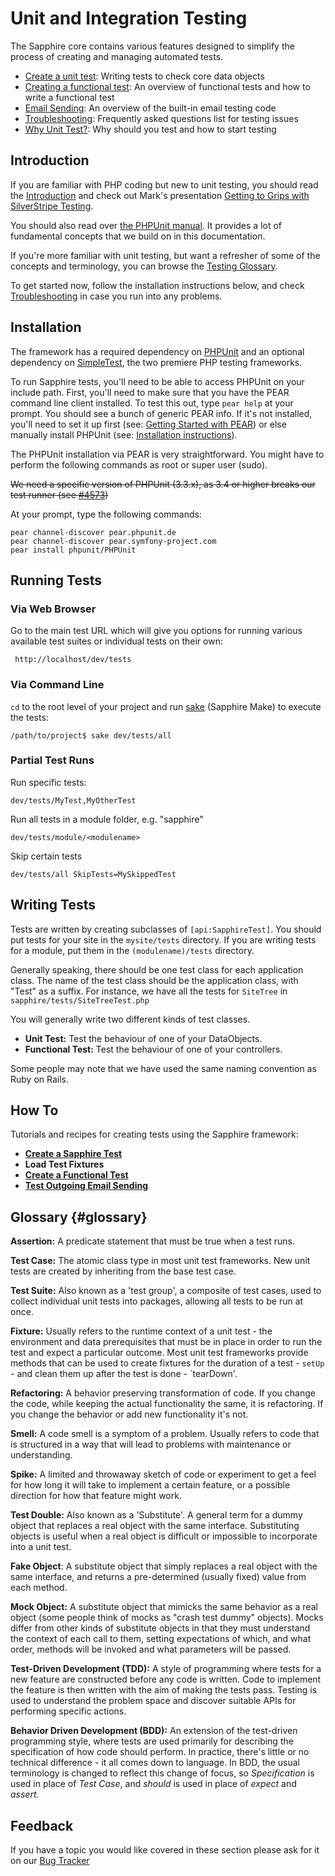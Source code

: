 # Unit and Integration Testing

The Sapphire core contains various features designed to simplify the process of creating and managing automated tests.

* [Create a unit test](create-sapphire-test): Writing tests to check core data objects
* [Creating a functional test](create-functional-test): An overview of functional tests and how to write a functional test
* [Email Sending](email-sending): An overview of the built-in email testing code
* [Troubleshooting](testing-guide-troubleshooting): Frequently asked questions list for testing issues
* [Why Unit Test?](why-test): Why should you test and how to start testing

## Introduction

If you are familiar with PHP coding but new to unit testing, you should read the [Introduction](/topics/testing) and
check out Mark's presentation [Getting to Grips with SilverStripe Testing](http://www.slideshare.net/maetl/getting-to-grips-with-silverstripe-testing).

You should also read over [the PHPUnit manual](http://www.phpunit.de/manual/current/en/). It provides a lot of
fundamental concepts that we build on in this documentation.

If you're more familiar with unit testing, but want a refresher of some of the concepts and terminology, you can browse
the [Testing Glossary](#glossary).

To get started now, follow the installation instructions below, and check
[Troubleshooting](/topics/testing/testing-guide-troubleshooting) in case you run into any problems.

## Installation

The framework has a required dependency on [PHPUnit](http://www.phpunit.de/) and an optional dependency on
[SimpleTest](http://simpletest.org/), the two premiere PHP testing frameworks.

To run Sapphire tests, you'll need to be able to access PHPUnit on your include path. First, you'll need to make sure
that you have the PEAR command line client installed. To test this out, type `pear help` at your prompt. You should
see a bunch of generic PEAR info. If it's not installed, you'll need to set it up first (see: [Getting Started with
PEAR](http://www.sitepoint.com/article/getting-started-with-pear/)) or else manually install PHPUnit (see: [Installation
instructions](http://www.phpunit.de/pocket_guide/3.3/en/installation.html)).

The PHPUnit installation via PEAR is very straightforward.
You might have to perform the following commands as root or super user (sudo).

<del>We need a specific version of PHPUnit (3.3.x), as 3.4 or higher breaks our test runner (see [#4573](http://open.silverstripe.com/ticket/4573))</del>

At your prompt, type the following commands:

	pear channel-discover pear.phpunit.de 
	pear channel-discover pear.symfony-project.com
	pear install phpunit/PHPUnit

## Running Tests

### Via Web Browser

Go to the main test URL which will give you options for running various available test suites or individual tests on
their own:

	 http://localhost/dev/tests

### Via Command Line

`cd` to the root level of your project and run [sake](/topics/commandline) (Sapphire Make) to execute the tests:

	/path/to/project$ sake dev/tests/all


### Partial Test Runs


Run specific tests:

	dev/tests/MyTest,MyOtherTest


Run all tests in a module folder, e.g. "sapphire"

	dev/tests/module/<modulename>


Skip certain tests

	dev/tests/all SkipTests=MySkippedTest


## Writing Tests

Tests are written by creating subclasses of `[api:SapphireTest]`.  You should put tests for your site in the
`mysite/tests` directory.  If you are writing tests for a module, put them in the `(modulename)/tests` directory.

Generally speaking, there should be one test class for each application class.  The name of the test class should be the
application class, with "Test" as a suffix.  For instance, we have all the tests for `SiteTree` in
`sapphire/tests/SiteTreeTest.php`

You will generally write two different kinds of test classes.

*  **Unit Test:** Test the behaviour of one of your DataObjects.
*  **Functional Test:** Test the behaviour of one of your controllers.

Some people may note that we have used the same naming convention as Ruby on Rails.

## How To

Tutorials and recipes for creating tests using the Sapphire framework:

*  **[Create a Sapphire Test](/topics/testing/create-sapphire-test)**
*  **Load Test Fixtures**
*  **[Create a Functional Test](/topics/testing/create-functional-test)**
*  **[Test Outgoing Email Sending](/topics/testing/email-sending)**

## Glossary {#glossary}

**Assertion:** A predicate statement that must be true when a test runs.

**Test Case:** The atomic class type in most unit test frameworks. New unit tests are created by inheriting from the
base test case.

**Test Suite:** Also known as a 'test group', a composite of test cases, used to collect individual unit tests into
packages, allowing all tests to be run at once.

**Fixture:** Usually refers to the runtime context of a unit test - the environment and data prerequisites that must be
in place in order to run the test and expect a particular outcome. Most unit test frameworks provide methods that can be
used to create fixtures for the duration of a test - `setUp` - and clean them up after the test is done - `tearDown'.

**Refactoring:** A behavior preserving transformation of code. If you change the code, while keeping the actual
functionality the same, it is refactoring. If you change the behavior or add new functionality it's not.

**Smell:** A code smell is a symptom of a problem. Usually refers to code that is structured in a way that will lead to
problems with maintenance or understanding.

**Spike:** A limited and throwaway sketch of code or experiment to get a feel for how long it will take to implement a
certain feature, or a possible direction for how that feature might work.

**Test Double:** Also known as a 'Substitute'. A general term for a dummy object that replaces a real object with the
same interface. Substituting objects is useful when a real object is difficult or impossible to incorporate into a unit
test.

**Fake Object**: A substitute object that simply replaces a real object with the same interface, and returns a
pre-determined (usually fixed) value from each method.

**Mock Object:** A substitute object that mimicks the same behavior as a real object (some people think of mocks as
"crash test dummy" objects). Mocks differ from other kinds of substitute objects in that they must understand the
context of each call to them, setting expectations of which, and what order, methods will be invoked and what parameters
will be passed.

**Test-Driven Development (TDD):** A style of programming where tests for a new feature are constructed before any code
is written. Code to implement the feature is then written with the aim of making the tests pass. Testing is used to
understand the problem space and discover suitable APIs for performing specific actions.

**Behavior Driven Development (BDD):** An extension of the test-driven programming style, where tests are used primarily
for describing the specification of how code should perform. In practice, there's little or no technical difference - it
all comes down to language. In BDD, the usual terminology is changed to reflect this change of focus, so *Specification*
is used in place of *Test Case*, and *should* is used in place of *expect* and *assert*.


## Feedback

If you have a topic you would like covered in these section please ask for it on our [Bug Tracker](http://open.silverstripe.org)